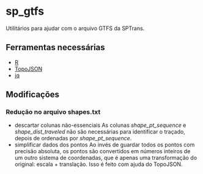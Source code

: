 # sp_gtfs

Utilitários para ajudar com o arquivo GTFS da SPTrans.

## Ferramentas necessárias

* [R](http://www.r-project.org/)
* [TopoJSON](https://github.com/mbostock/topojson/wiki)
* [jq](http://stedolan.github.io/jq/)

## Modificações

### Redução no arquivo shapes.txt

* descartar colunas não-essenciais
    As colunas *shape_pt_sequence* e *shape_dist_traveled* não são necessárias para identificar o traçado, depois de ordenadas por *shape_pt_sequence*.
* simplificar dados dos pontos
    Ao invés de guardar todos os pontos com precisão absoluta, os pontos são convertidos em números inteiros de um outro sistema de coordenadas, que é apenas uma transformação do original: escala + translação. Isso é feito com ajuda do TopoJSON.
